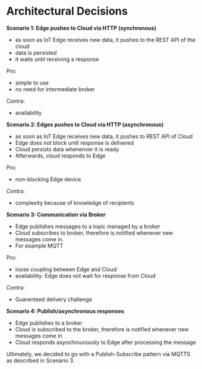 # Architectural Decisions

**Scenario 1: Edge pushes to Cloud via HTTP (synchronous)**

* as soon as IoT Edge receives new data, it pushes to the REST API of the cloud
* data is persisted
* it waits until receiving a response

Pro:

* simple to use
* no need for intermediate broker

Contra:

* availability

**Scenario 2: Edges pushes to Cloud via HTTP (asynchronous)**

* as soon as IoT Edge receives new data, it pushes to REST API of Cloud
* Edge does not block until response is delivered
* Cloud persists data whenenver it is ready
* Afterwards, cloud responds to Edge

Pro:

* non-blocking Edge device


Contra:

* complexity because of knowledge of recipients


**Scenario 3: Communication via Broker**

* Edge publishes messages to a topic managed by a broker
* Cloud subscribes to broker, therefore is notified whenever new messages come in.
* For example MQTT

Pro:

* loose coupling between Edge and Cloud
* availability: Edge does not wait for response from Cloud

Contra:

* Guarenteed delivery challenge

**Scenario 4: Publish/asynchronous responses**

* Edge publishes to a broker
* Cloud is subscribed to the broker, therefore is notified whenever new messages come in
* Cloud responds asynchrounously to Edge after processing the message

Ultimately, we decided to go with a Publish-Subscribe pattern via MQTTS as described in Scenario 3.
